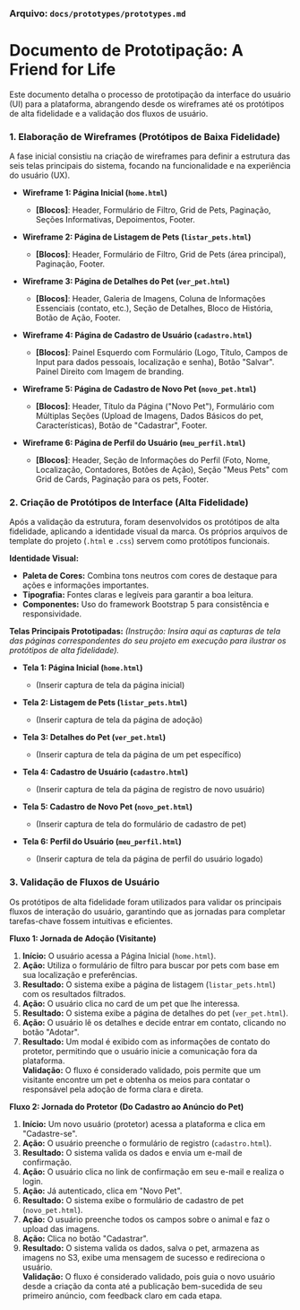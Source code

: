 ### **Arquivo: `docs/prototypes/prototypes.md`**


# Documento de Prototipação: A Friend for Life

Este documento detalha o processo de prototipação da interface do usuário (UI) para a plataforma, abrangendo desde os wireframes até os protótipos de alta fidelidade e a validação dos fluxos de usuário.

### 1. Elaboração de Wireframes (Protótipos de Baixa Fidelidade)

A fase inicial consistiu na criação de wireframes para definir a estrutura das seis telas principais do sistema, focando na funcionalidade e na experiência do usuário (UX).

- **Wireframe 1: Página Inicial (`home.html`)**
  - **[Blocos]**: Header, Formulário de Filtro, Grid de Pets, Paginação, Seções Informativas, Depoimentos, Footer.

- **Wireframe 2: Página de Listagem de Pets (`listar_pets.html`)**
  - **[Blocos]**: Header, Formulário de Filtro, Grid de Pets (área principal), Paginação, Footer.

- **Wireframe 3: Página de Detalhes do Pet (`ver_pet.html`)**
  - **[Blocos]**: Header, Galeria de Imagens, Coluna de Informações Essenciais (contato, etc.), Seção de Detalhes, Bloco de História, Botão de Ação, Footer.

- **Wireframe 4: Página de Cadastro de Usuário (`cadastro.html`)**
  - **[Blocos]**: Painel Esquerdo com Formulário (Logo, Título, Campos de Input para dados pessoais, localização e senha), Botão "Salvar". Painel Direito com Imagem de branding.

- **Wireframe 5: Página de Cadastro de Novo Pet (`novo_pet.html`)**
  - **[Blocos]**: Header, Título da Página ("Novo Pet"), Formulário com Múltiplas Seções (Upload de Imagens, Dados Básicos do pet, Características), Botão de "Cadastrar", Footer.


- **Wireframe 6: Página de Perfil do Usuário (`meu_perfil.html`)**
  - **[Blocos]**: Header, Seção de Informações do Perfil (Foto, Nome, Localização, Contadores, Botões de Ação), Seção "Meus Pets" com Grid de Cards, Paginação para os pets, Footer.

### 2. Criação de Protótipos de Interface (Alta Fidelidade)

Após a validação da estrutura, foram desenvolvidos os protótipos de alta fidelidade, aplicando a identidade visual da marca. Os próprios arquivos de template do projeto (`.html` e `.css`) servem como protótipos funcionais.

**Identidade Visual:**
- **Paleta de Cores:** Combina tons neutros com cores de destaque para ações e informações importantes.
- **Tipografia:** Fontes claras e legíveis para garantir a boa leitura.
- **Componentes:** Uso do framework Bootstrap 5 para consistência e responsividade.

**Telas Principais Prototipadas:**
*(Instrução: Insira aqui as capturas de tela das páginas correspondentes do seu projeto em execução para ilustrar os protótipos de alta fidelidade).*

- **Tela 1: Página Inicial (`home.html`)**
  - (Inserir captura de tela da página inicial)

- **Tela 2: Listagem de Pets (`listar_pets.html`)**
  - (Inserir captura de tela da página de adoção)

- **Tela 3: Detalhes do Pet (`ver_pet.html`)**
  - (Inserir captura de tela da página de um pet específico)

- **Tela 4: Cadastro de Usuário (`cadastro.html`)**
  - (Inserir captura de tela da página de registro de novo usuário)

- **Tela 5: Cadastro de Novo Pet (`novo_pet.html`)**
  - (Inserir captura de tela do formulário de cadastro de pet)

- **Tela 6: Perfil do Usuário (`meu_perfil.html`)**
  - (Inserir captura de tela da página de perfil do usuário logado)

### 3. Validação de Fluxos de Usuário

Os protótipos de alta fidelidade foram utilizados para validar os principais fluxos de interação do usuário, garantindo que as jornadas para completar tarefas-chave fossem intuitivas e eficientes.

**Fluxo 1: Jornada de Adoção (Visitante)**

1. **Início:** O usuário acessa a Página Inicial (`home.html`).
2. **Ação:** Utiliza o formulário de filtro para buscar por pets com base em sua localização e preferências.
3. **Resultado:** O sistema exibe a página de listagem (`listar_pets.html`) com os resultados filtrados.
4. **Ação:** O usuário clica no card de um pet que lhe interessa.
5. **Resultado:** O sistema exibe a página de detalhes do pet (`ver_pet.html`).
6. **Ação:** O usuário lê os detalhes e decide entrar em contato, clicando no botão "Adotar".
7. **Resultado:** Um modal é exibido com as informações de contato do protetor, permitindo que o usuário inicie a comunicação fora da plataforma.  
**Validação:** O fluxo é considerado validado, pois permite que um visitante encontre um pet e obtenha os meios para contatar o responsável pela adoção de forma clara e direta.

**Fluxo 2: Jornada do Protetor (Do Cadastro ao Anúncio do Pet)**

1. **Início:** Um novo usuário (protetor) acessa a plataforma e clica em "Cadastre-se".
2. **Ação:** O usuário preenche o formulário de registro (`cadastro.html`).
3. **Resultado:** O sistema valida os dados e envia um e-mail de confirmação.
4. **Ação:** O usuário clica no link de confirmação em seu e-mail e realiza o login.
5. **Ação:** Já autenticado, clica em "Novo Pet".
6. **Resultado:** O sistema exibe o formulário de cadastro de pet (`novo_pet.html`).
7. **Ação:** O usuário preenche todos os campos sobre o animal e faz o upload das imagens.
8. **Ação:** Clica no botão "Cadastrar".
9. **Resultado:** O sistema valida os dados, salva o pet, armazena as imagens no S3, exibe uma mensagem de sucesso e redireciona o usuário.  
**Validação:** O fluxo é considerado validado, pois guia o novo usuário desde a criação da conta até a publicação bem-sucedida de seu primeiro anúncio, com feedback claro em cada etapa.
